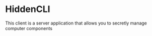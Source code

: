 # HiddenCLI
 This client is a server application that allows you to secretly manage computer components
